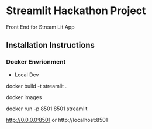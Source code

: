 # Streamlit Hackathon Project

Front End for Stream Lit App


## Installation Instructions
### Docker Envrionment

- Local Dev

docker build -t streamlit .

docker images

docker run -p 8501:8501 streamlit

http://0.0.0.0:8501 or http://localhost:8501